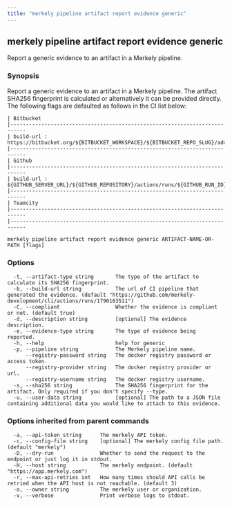 ```yaml
---
title: "merkely pipeline artifact report evidence generic"
---
```


## merkely pipeline artifact report evidence generic

Report a generic evidence to an artifact in a Merkely pipeline. 

### Synopsis


   Report a generic evidence to an artifact in a Merkely pipeline. 
   The artifact SHA256 fingerprint is calculated or alternatively it can be provided directly. 
   The following flags are defaulted as follows in the CI list below:

   
	| Bitbucket 
	|---------------------------------------------------------------------------
	| build-url : https://bitbucket.org/${BITBUCKET_WORKSPACE}/${BITBUCKET_REPO_SLUG}/addon/pipelines/home#!/results/${BITBUCKET_BUILD_NUMBER}
	|---------------------------------------------------------------------------
	| Github 
	|---------------------------------------------------------------------------
	| build-url : ${GITHUB_SERVER_URL}/${GITHUB_REPOSITORY}/actions/runs/${GITHUB_RUN_ID}
	|---------------------------------------------------------------------------
	| Teamcity 
	|---------------------------------------------------------------------------
	|---------------------------------------------------------------------------

```shell
merkely pipeline artifact report evidence generic ARTIFACT-NAME-OR-PATH [flags]
```

### Options

```
  -t, --artifact-type string       The type of the artifact to calculate its SHA256 fingerprint.
  -b, --build-url string           The url of CI pipeline that generated the evidence. (default "https://github.com/merkely-development/cli/actions/runs/1790163511")
  -C, --compliant                  Whether the evidence is compliant or not. (default true)
  -d, --description string         [optional] The evidence description.
  -e, --evidence-type string       The type of evidence being reported.
  -h, --help                       help for generic
  -p, --pipeline string            The Merkely pipeline name.
      --registry-password string   The docker registry password or access token.
      --registry-provider string   The docker registry provider or url.
      --registry-username string   The docker registry username.
  -s, --sha256 string              The SHA256 fingerprint for the artifact. Only required if you don't specify --type.
  -u, --user-data string           [optional] The path to a JSON file containing additional data you would like to attach to this evidence.
```

### Options inherited from parent commands

```
  -a, --api-token string      The merkely API token.
  -c, --config-file string    [optional] The merkely config file path. (default "merkely")
  -D, --dry-run               Whether to send the request to the endpoint or just log it in stdout.
  -H, --host string           The merkely endpoint. (default "https://app.merkely.com")
  -r, --max-api-retries int   How many times should API calls be retried when the API host is not reachable. (default 3)
  -o, --owner string          The merkely user or organization.
  -v, --verbose               Print verbose logs to stdout.
```

